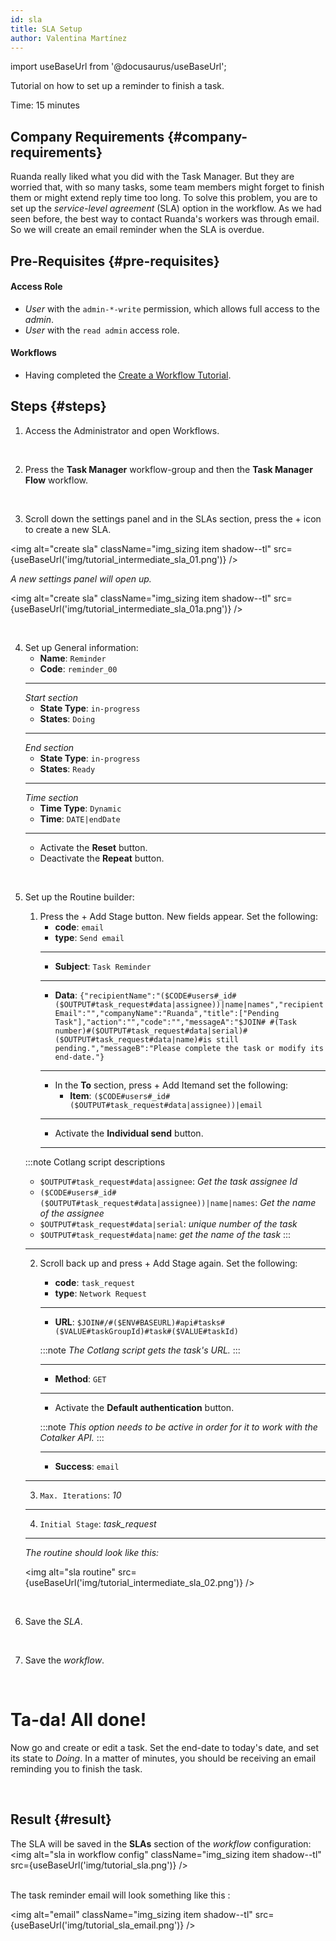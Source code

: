 ```yaml
---
id: sla
title: SLA Setup
author: Valentina Martínez
---
```

import useBaseUrl from '@docusaurus/useBaseUrl'; 

Tutorial on how to set up a reminder to finish a task.

Time: 15 minutes


## Company Requirements {#company-requirements}
Ruanda really liked what you did with the Task Manager. But they are worried that, with so many tasks, some team members might forget to finish them or might extend reply time too long. To solve this problem, you are to set up the _service-level agreement_ (SLA) option in the workflow. As we had seen before, the best way to contact Ruanda's workers was through email. So we will create an email reminder when the SLA is overdue.

## Pre-Requisites {#pre-requisites}
#### Access Role
- _User_ with the `admin-*-write` permission, which allows full access to the _admin_.
- _User_ with the `read admin` access role.

#### Workflows
- Having completed the [Create a Workflow Tutorial](/docs/tutorials/basic/create_state_machines).

## Steps {#steps}

<div className="alert alert--secondary">

1. Access the <span className="badge badge--primary">Administrator</span> and open <span className="badge badge--primary">Workflows</span>.

</div>
<br/>

<div className="alert alert--secondary">

2. Press the **Task Manager** workflow-group and then the **Task Manager Flow** workflow.

</div>
<br/>

<div className="alert alert--secondary">

3. Scroll down the settings panel and in the <span className="badge badge--primary">SLAs</span> section, press the <span className="badge badge--primary">+</span> icon to create a new SLA. 

<img alt="create sla" className="img_sizing item shadow--tl" src={useBaseUrl('img/tutorial_intermediate_sla_01.png')} />
<br/>

_A new settings panel will open up._

<img alt="create sla" className="img_sizing item shadow--tl" src={useBaseUrl('img/tutorial_intermediate_sla_01a.png')} />
<br/>


</div>
<br/>

<div className="alert alert--secondary">

4. Set up  <span className="badge badge--primary">General information</span>:
    - **Name**: `Reminder`
    - **Code**: `reminder_00`
    ----
    _Start section_
    - **State Type**: `in-progress`
    - **States**: `Doing`
    ----
    _End section_
    - **State Type**: `in-progress`
    - **States**: `Ready`
    ----
    _Time section_
    - **Time Type**: `Dynamic`
    - **Time**: `DATE|endDate`
    ----
    - Activate the **Reset** button.
    - Deactivate the **Repeat** button.

</div>
<br/>

<div className="alert alert--secondary">

5. Set up the <span className="badge badge--primary">Routine builder</span>:
    
    1. Press the <span className="badge badge--primary">+ Add Stage</span> button. New fields appear. Set the following:
        - **code**: `email`
        - **type**: `Send email` 
        ----
        - **Subject**: `Task Reminder`
        ----
        - **Data**: `{"recipientName":"($CODE#users#_id#($OUTPUT#task_request#data|assignee))|name|names","recipientEmail":"","companyName":"Ruanda","title":["Pending Task"],"action":"","code":"","messageA":"$JOIN# #(Task number)#($OUTPUT#task_request#data|serial)#($OUTPUT#task_request#data|name)#is still pending.","messageB":"Please complete the task or modify its end-date."}`
        ----
        - In the **To** section, press <span className="badge badge--primary">+ Add Item</span>and set the following:
            - **Item**: `($CODE#users#_id#($OUTPUT#task_request#data|assignee))|email`
        ----
        * Activate the **Individual send** button.
        ----

    :::note Cotlang script descriptions 
    - `$OUTPUT#task_request#data|assignee`: _Get the task assignee Id_
    - `($CODE#users#_id#($OUTPUT#task_request#data|assignee))|name|names`: _Get the name of the assignee_
    - `$OUTPUT#task_request#data|serial`: _unique number of the task_
    - `$OUTPUT#task_request#data|name`: _get the name of the task_
    :::

    ----
    
    2. Scroll back up and press <span className="badge badge--primary">+ Add Stage</span> again. Set the following:
        - **code**: `task_request`
        - **type**: `Network Request` 

        ----

        - **URL**: `$JOIN#/#($ENV#BASEURL)#api#tasks#($VALUE#taskGroupId)#task#($VALUE#taskId)`

        :::note
        _The Cotlang script gets the task's URL._
        :::

        ----

        - **Method**: `GET`
        
        ----

        - Activate the **Default authentication** button.
        
        :::note
        _This option needs to be active in order for it to work with the Cotalker API._
        :::
        
        ----

        - **Success**: `email`
    
    ----

    3. `Max. Iterations`: *10*
    
    ----

    4. `Initial Stage`: *task_request*
    
    ----

    _The routine should look like this:_

    <img alt="sla routine" src={useBaseUrl('img/tutorial_intermediate_sla_02.png')} />

</div>
<br/>

<div className="alert alert--secondary">

6. Save the _SLA_.

</div>
<br/>

<div className="alert alert--secondary">

7. Save the _workflow_.

</div>
<br/>

<div className="hero shadow--lw">
<div className="container">
<h1 className="hero__title">Ta-da! All done!</h1>
<p className="hero__subtitle">

Now go and create or edit a task. Set the end-date to today's date, and set its state to _Doing_. In a matter of minutes, you should be receiving an email reminding you to finish the task.

</p>

<br/>
</div>
</div>


## Result {#result}
The SLA will be saved in the **SLAs** section of the _workflow_ configuration:
<img alt="sla in workflow config" className="img_sizing item shadow--tl" src={useBaseUrl('img/tutorial_sla.png')} />
<br/>
<br/>

The task reminder email will look something like this : 

<img alt="email" className="img_sizing item shadow--tl" src={useBaseUrl('img/tutorial_sla_email.png')} />
